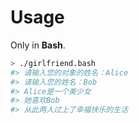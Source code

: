 # Usage

Only in **Bash**.

```bash
> ./girlfriend.bash
#> 请输入您的对象的姓名：Alice
#> 请输入您的姓名：Bob
#> Alice是一个美少女
#> 她喜欢Bob
#> 从此两人过上了幸福快乐的生活
```
